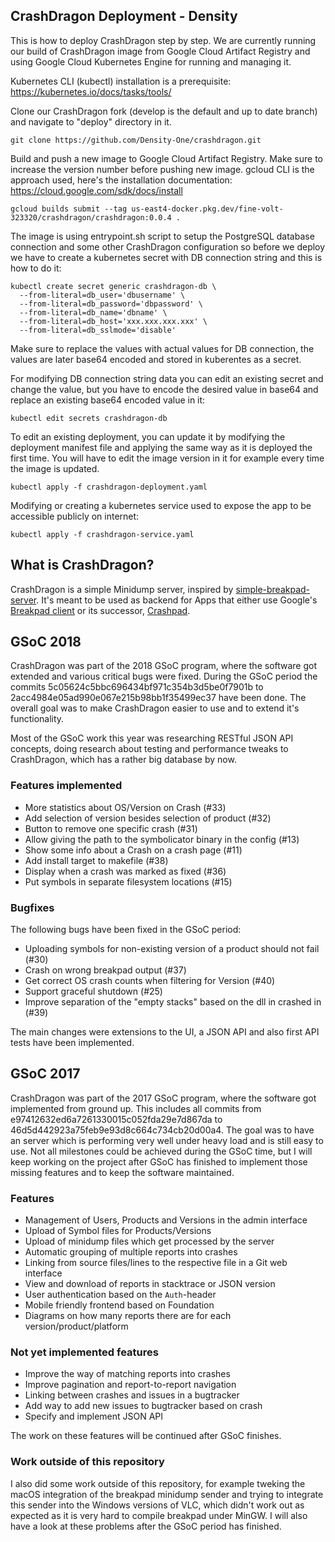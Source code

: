 ## CrashDragon Deployment - Density

This is how to deploy CrashDragon step by step. We are currently running our build of CrashDragon image from Google Cloud Artifact Registry and using Google Cloud Kubernetes Engine for running and managing it.

Kubernetes CLI (kubectl) installation is a prerequisite: https://kubernetes.io/docs/tasks/tools/

Clone our CrashDragon fork (develop is the default and up to date branch) and navigate to "deploy" directory in it.
```
git clone https://github.com/Density-One/crashdragon.git
```

Build and push a new image to Google Cloud Artifact Registry. Make sure to increase the version number before pushing new image. gcloud CLI is the approach used, here's the installation documentation: https://cloud.google.com/sdk/docs/install
```
gcloud builds submit --tag us-east4-docker.pkg.dev/fine-volt-323320/crashdragon/crashdragon:0.0.4 .
```

The image is using entrypoint.sh script to setup the PostgreSQL database connection and some other CrashDragon configuration so before we deploy we have to create a kubernetes secret with DB connection string and this is how to do it:
```
kubectl create secret generic crashdragon-db \
  --from-literal=db_user='dbusername' \
  --from-literal=db_password='dbpassword' \
  --from-literal=db_name='dbname' \
  --from-literal=db_host='xxx.xxx.xxx.xxx' \
  --from-literal=db_sslmode='disable'
```

Make sure to replace the values with actual values for DB connection, the values are later base64 encoded and stored in kuberentes as a secret.

For modifying DB connection string data you can edit an existing secret and change the value, but you have to encode the desired value in base64 and replace an existing base64 encoded value in it:
```
kubectl edit secrets crashdragon-db
```

To edit an existing deployment, you can update it by modifying the deployment manifest file and applying the same way as it is deployed the first time. You will have to edit the image version in it for example every time the image is updated.
```
kubectl apply -f crashdragon-deployment.yaml
```

Modifying or creating a kubernetes service used to expose the app to be accessible publicly on internet:
```
kubectl apply -f crashdragon-service.yaml
```


## What is CrashDragon?

CrashDragon is a simple Minidump server, inspired by
[simple-breakpad-server][]. It's meant to be used as backend for Apps that
either use Google's [Breakpad client][bp] or its successor, [Crashpad][].

## GSoC 2018

CrashDragon was part of the 2018 GSoC program, where the software got
extended and various critical bugs were fixed. During the GSoC period
the commits 5c05624c5bbc696434bf971c354b3d5be0f7901b to
2acc4984e05ad990e067e215b98bb1f35499ec37 have been done. The overall goal
was to make CrashDragon easier to use and to extend it's functionality.

Most of the GSoC work this year was researching RESTful JSON API concepts,
doing research about testing and performance tweaks to CrashDragon, which has
a rather big database by now.

### Features implemented
* More statistics about OS/Version on Crash (#33)
* Add selection of version besides selection of product (#32)
* Button to remove one specific crash (#31)
* Allow giving the path to the symbolicator binary in the config (#13)
* Show some info about a Crash on a crash page (#11)
* Add install target to makefile (#38)
* Display when a crash was marked as fixed (#36)
* Put symbols in separate filesystem locations (#15)

### Bugfixes
The following bugs have been fixed in the GSoC period:
* Uploading symbols for non-existing version of a product should not fail (#30)
* Crash on wrong breakpad output (#37)
* Get correct OS crash counts when filtering for Version (#40)
* Support graceful shutdown (#25)
* Improve separation of the "empty stacks" based on the dll in crashed in (#39)

The main changes were extensions to the UI, a JSON API and also first
API tests have been implemented.

## GSoC 2017

CrashDragon was part of the 2017 GSoC program, where the software got
implemented from ground up. This includes all commits from
e97412632ed6a7261330015c052fda29e7d867da to
46d5d442923a75feb9e93d8c664c734cb20d00a4. The goal was to have an server
which is performing very well under heavy load and is still easy to use.
Not all milestones could be achieved during the GSoC time, but I will keep
working on the project after GSoC has finished to implement those missing
features and to keep the software maintained.

### Features
* Management of Users, Products and Versions in the admin interface
* Upload of Symbol files for Products/Versions
* Upload of minidump files which get processed by the server
* Automatic grouping of multiple reports into crashes
* Linking from source files/lines to the respective file in a Git web interface
* View and download of reports in stacktrace or JSON version
* User authentication based on the `Auth`-header
* Mobile friendly frontend based on Foundation
* Diagrams on how many reports there are for each version/product/platform

### Not yet implemented features
* Improve the way of matching reports into crashes
* Improve pagination and report-to-report navigation
* Linking between crashes and issues in a bugtracker
* Add way to add new issues to bugtracker based on crash
* Specify and implement JSON API

The work on these features will be continued after GSoC finishes.

### Work outside of this repository
I also did some work outside of this repository, for example tweking the
macOS integration of the breakpad minidump sender and trying to integrate
this sender into the Windows versions of VLC, which didn't work out as
expected as it is very hard to compile breakpad under MinGW. I will also have
a look at these problems after the GSoC period has finished.

[simple-breakpad-server]: https://github.com/acrisci/simple-breakpad-server
[bp]: https://chromium.googlesource.com/breakpad/breakpad
[crashpad]: https://chromium.googlesource.com/crashpad/crashpad/
